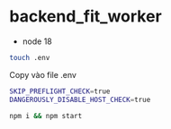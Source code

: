 # backend_fit_worker
- node 18

```bash
touch .env
```
Copy vào file .env
```bash
SKIP_PREFLIGHT_CHECK=true
DANGEROUSLY_DISABLE_HOST_CHECK=true
```

```bash
npm i && npm start
```
